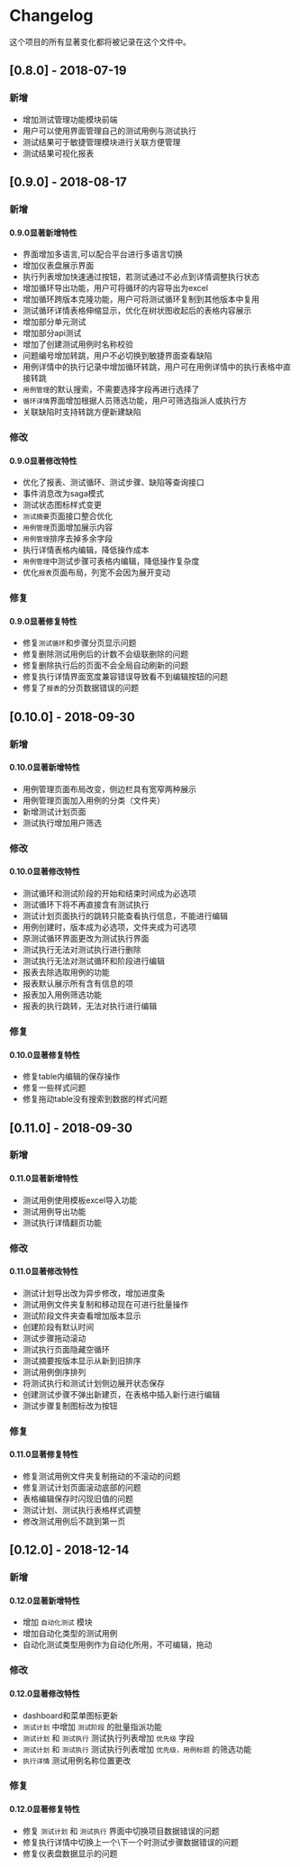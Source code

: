 # Changelog

这个项目的所有显著变化都将被记录在这个文件中。

## [0.8.0] - 2018-07-19

### 新增

- 增加测试管理功能模块前端
- 用户可以使用界面管理自己的测试用例与测试执行
- 测试结果可于敏捷管理模块进行关联方便管理
- 测试结果可视化报表

## [0.9.0] - 2018-08-17
### 新增

#### 0.9.0显著新增特性

- 界面增加多语言,可以配合平台进行多语言切换
- 增加仪表盘展示界面
- 执行列表增加快速通过按钮，若测试通过不必点到详情调整执行状态
- 增加循环导出功能，用户可将循环的内容导出为excel
- 增加循环跨版本克隆功能，用户可将测试循环复制到其他版本中复用
- 测试循环详情表格伸缩显示，优化在树状图收起后的表格内容展示
- 增加部分单元测试
- 增加部分api测试
- 增加了创建测试用例时名称校验
- 问题编号增加转跳，用户不必切换到敏捷界面查看缺陷
- 用例详情中的执行记录中增加循环转跳，用户可在用例详情中的执行表格中直接转跳
- `用例管理`的默认搜索，不需要选择字段再进行选择了
- `循环详情`界面增加根据人员筛选功能，用户可筛选指派人或执行方
- 关联缺陷时支持转跳方便新建缺陷

### 修改

#### 0.9.0显著修改特性

- 优化了报表、测试循环、测试步骤、缺陷等查询接口
- 事件消息改为saga模式
- 测试状态图标样式变更
- `测试摘要`页面接口整合优化
- `用例管理`页面增加展示内容
- `用例管理`排序去掉多余字段
- 执行详情表格内编辑，降低操作成本
- `用例管理`中测试步骤可表格内编辑，降低操作复杂度
- 优化`报表`页面布局，列宽不会因为展开变动

### 修复

#### 0.9.0显著修复特性

- 修复`测试循环`和步骤分页显示问题
- 修复删除测试用例后的计数不会级联删除的问题
- 修复删除执行后的页面不会全局自动刷新的问题
- 修复执行详情界面宽度兼容错误导致看不到编辑按钮的问题
- 修复了`报表`的分页数据错误的问题

## [0.10.0] - 2018-09-30

### 新增

#### 0.10.0显著新增特性

- 用例管理页面布局改变，侧边栏具有宽窄两种展示
- 用例管理页面加入用例的分类（文件夹）
- 新增测试计划页面
- 测试执行增加用户筛选

### 修改

#### 0.10.0显著修改特性

- 测试循环和测试阶段的开始和结束时间成为必选项
- 测试循环下将不再直接含有测试执行
- 测试计划页面执行的跳转只能查看执行信息，不能进行编辑
- 用例创建时，版本成为必选项，文件夹成为可选项
- 原测试循环界面更改为测试执行界面
- 测试执行无法对测试执行进行删除
- 测试执行无法对测试循环和阶段进行编辑
- 报表去除选取用例的功能
- 报表默认展示所有含有信息的项
- 报表加入用例筛选功能
- 报表的执行跳转，无法对执行进行编辑

### 修复

#### 0.10.0显著修复特性

- 修复table内编辑的保存操作
- 修复一些样式问题
- 修复拖动table没有搜索到数据的样式问题

## [0.11.0] - 2018-09-30

### 新增

#### 0.11.0显著新增特性

- 测试用例使用模板excel导入功能
- 测试用例导出功能
- 测试执行详情翻页功能

### 修改

#### 0.11.0显著修改特性

- 测试计划导出改为异步修改，增加进度条
- 测试用例文件夹复制和移动现在可进行批量操作
- 测试阶段文件夹查看增加版本显示
- 创建阶段有默认时间
- 测试步骤拖动滚动
- 测试执行页面隐藏空循环
- 测试摘要按版本显示从新到旧排序
- 测试用例倒序排列
- 将测试执行和测试计划侧边展开状态保存
- 创建测试步骤不弹出新建页，在表格中插入新行进行编辑
- 测试步骤复制图标改为按钮

### 修复

#### 0.11.0显著修复特性

- 修复测试用例文件夹复制拖动的不滚动的问题
- 修复测试计划页面滚动底部的问题
- 表格编辑保存时闪现旧值的问题
- 测试计划、测试执行表格样式调整
- 修改测试用例后不跳到第一页

## [0.12.0] - 2018-12-14

### 新增

#### 0.12.0显著新增特性

- 增加 `自动化测试` 模块
- 增加自动化类型的测试用例
- 自动化测试类型用例作为自动化所用，不可编辑，拖动

### 修改

#### 0.12.0显著修改特性
-  dashboard和菜单图标更新
- `测试计划` 中增加 `测试阶段` 的批量指派功能
- `测试计划` 和 `测试执行` 测试执行列表增加 `优先级` 字段
- `测试计划` 和 `测试执行` 测试执行列表增加 `优先级，用例标题` 的筛选功能
- `执行详情` 测试用例名称位置更改

### 修复

#### 0.12.0显著修复特性

- 修复 `测试计划` 和 `测试执行` 界面中切换项目数据错误的问题
- 修复执行详情中切换上一个\下一个时测试步骤数据错误的问题
- 修复仪表盘数据显示的问题